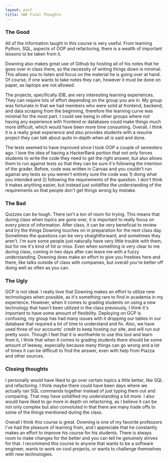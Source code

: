 ```yaml
---
layout: post
title: SWE Final Thoughts
---
```


### The Good
All of the information taught in this course is very useful. From learning Python, SQL, aspects of OOP and refactoring, there is a wealth of important lessons to be taken from it.

Downing also makes great use of Github by hosting all of his notes that he goes over in class there, so the necessity of writing things down is minimal. This allows you to listen and focus on the material he is going over at hand. Of course, if one wants to take notes they can, however it must be done on paper, as laptops are not allowed. 

The projects, specifically IDB, are very interesting learning experiences. They can require lots of effort depending on the group you are in. My group was fortunate in that we had members who were solid at frontend, backend, and data scraping from the beginning, therefore the learning curve was minimal for the most part. I could see being in other groups where not having any experience with frontend or databases could make things much more difficult, which would have been more time consuming. Overall, I think it is a really great experience and also provides students with a resume project they can talk about quite in-depth when all is said and done.

The tests seemed to have improved since I took OOP a couple of semesters ago. I love the idea of having a HackerRank portion that not only forces students to write the code they need to get the right answer, but also allows them to run against tests so that they can be sure it's following the intention of the grader. Before, code was written in Canvas and you couldn't run against any tests so you weren't entirely sure the code was 1) doing what you intended and 2) following the requirements of the question. I don't think it makes anything easier, but instead just solidifies the understanding of the requirements so that people don't get things wrong by mistake.

### The Bad
Quizzes can be tough. There isn't a ton of room for trying. This means that during class when topics are gone over, it is important to really focus on every piece of information. After class, it can be very beneficial to review and try the things Downing touches on in preparation for the next class day. Sometimes the questions can be very straightforward, and sometimes they aren't. I'm sure some people just naturally have very little trouble with them, but for me it's kind of hit or miss. Even when something is very clear to me during class, coming in two days after can leave me with a fuzzy understanding. Downing does make an effort to give you freebies here and there, like talks outside of class with companies, but overall you're better off doing well as often as you can. 

### The Ugly
GCP is not ideal. I really love that Downing makes an effort to utilize new technologies when possible, as it's something rare to find in academia in my experience. However, when it comes to grading students on using a new technology that hasn't been utilized in the class previously, I think it's important to have some amount of flexibility. Deploying on GCP is confusing, my group has had many issues with it dropping our tables in our database that required a lot of time to understand and fix. Also, we have used three of our accounts' credit to keep hosting our site, and will run out pretty soon. Though I feel that it is worthwhile to use this tool and learn from it, I think that when it comes to grading students there should be some amount of leeway, especially because many things can go wrong and a lot of times it can be difficult to find the answer, even with help from Piazza and other sources.

### Closing thoughts
I personally would have liked to go over certain topics a little better, like SQL and refactoring. I think maybe there could have been days where we actually ran SQL commands together instead of just typing them out and comparing. That may have solidified my understanding a bit more. I also would have liked to go more in depth on refactoring, as I believe it can be not only complex but also convoluted in that there are many trade offs to some of the things mentioned during the class.

Overall I think this course is great. Downing is one of my favorite professors I've had the pleasure of learning from, and I appreciate that he constantly makes an effort to improve his course for his students. There is always room to make changes for the better and you can tell he genuinely strives for that. I recommend this course to anyone that wants to be a software engineer, wants to work on cool projects, or wants to challenge themselves with new technologies.